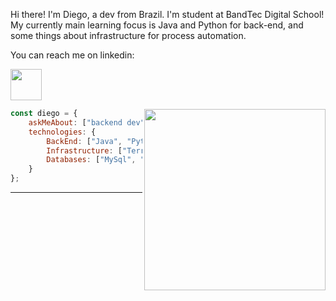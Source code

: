 Hi there! I'm Diego, a dev from Brazil. I'm student at BandTec Digital School! <br>
My currently main learning focus is Java and Python for back-end, and some things about infrastructure for process automation.

You can reach me on linkedin:


<a href="https://www.linkedin.com/in/diego-carreia-rocha/" target="_blank"><img src="https://www.vectorico.com/download/social_media/LinkedIn-Icon-Dark.png" width="50"></a>

 <img align='right' src="https://raw.githubusercontent.com/abhisheknaiidu/abhisheknaiidu/master/code.gif" width="290">

```javascript
const diego = {
    askMeAbout: ["backend dev", "tech", "infrastructure"],
    technologies: {
        BackEnd: ["Java", "Python"],
        Infrastructure: ["Terraform", "Ansible", "Kubernetes", "Docker"],
        Databases: ["MySql", "PostgreSql"],
    }
};
```

---
